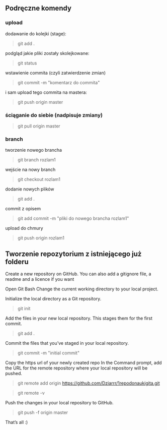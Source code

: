 ## Podręczne komendy
### upload
dodawanie do kolejki (stage):
> git add .

podgląd jakie pliki zostały skolejkowane:
> git status

wstawienie commita (czyli zatwierdzenie zmian)
> git commit -m "komentarz do commita"

i sam upload tego commita na mastera:
> git push origin master

### ściąganie do siebie (nadpisuje zmiany)

> git pull origin master

### branch
tworzenie nowego brancha
> git branch rozlam1

wejście na nowy branch
> git checkout rozlam1

dodanie nowych plików
> git add .

commit z opisem
> git add commit -m "pliki do nowego brancha rozlam1"

upload do chmury
> git push origin rozlam1



## Tworzenie repozytorium z istniejącego już folderu
Create a new repository on GitHub. You can also add a gitignore file, a readme and a licence if you want
 
Open Git Bash
Change the current working directory to your local project.

Initialize the local directory as a Git repository.
> git init

Add the files in your new local repository. This stages them for the first commit.
> git add .

Commit the files that you’ve staged in your local repository.
> git commit -m "initial commit"

Copy the https url of your newly created repo
In the Command prompt, add the URL for the remote repository where your local repository will be pushed.

> git remote add origin https://github.com/Dziarrr/1repodonaukigita.git

> git remote -v

Push the changes in your local repository to GitHub.

> git push -f origin master

That’s all :)

